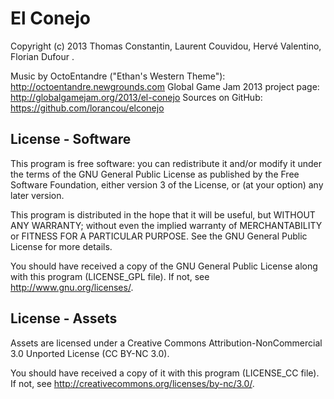 El Conejo
================================================================================

Copyright (c) 2013
Thomas Constantin, Laurent Couvidou, Hervé Valentino, Florian Dufour  .

Music by OctoEntandre ("Ethan's Western Theme"): http://octoentandre.newgrounds.com
Global Game Jam 2013 project page: http://globalgamejam.org/2013/el-conejo
Sources on GitHub: https://github.com/lorancou/elconejo

License - Software
--------------------------------------------------------------------------------

This program is free software: you can redistribute it and/or modify it under the
terms of the GNU General Public License as published by the Free Software
Foundation, either version 3 of the License, or (at your option) any later
version.

This program is distributed in the hope that it will be useful, but WITHOUT ANY
WARRANTY; without even the implied warranty of MERCHANTABILITY or FITNESS FOR A
PARTICULAR PURPOSE.  See the GNU General Public License for more details.

You should have received a copy of the GNU General Public License along with this
program (LICENSE_GPL file). If not, see <http://www.gnu.org/licenses/>. 

License - Assets
--------------------------------------------------------------------------------

Assets are licensed under a Creative Commons Attribution-NonCommercial 3.0
Unported License (CC BY-NC 3.0).

You should have received a copy of it with this program (LICENSE_CC file). If
not, see <http://creativecommons.org/licenses/by-nc/3.0/>.
